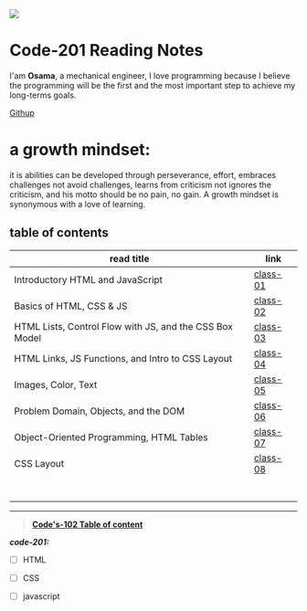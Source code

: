 ![](https://encrypted-tbn0.gstatic.com/images?q=tbn:ANd9GcSW-lMUYdEvfBWEKSmB60djU_4GPHtAa5X9Aw&usqp=CAU)

# Code-201 Reading Notes

I'am **Osama**, a mechanical engineer, I love programming because I believe the programming will be the first and the most important step to achieve my long-terms goals.

[Githup](https://github.com/Osama10kh)  

# a growth mindset:
it is abilities can be developed through perseverance, effort, embraces challenges not avoid challenges, learns from criticism not ignores the criticism, and his motto should be no pain, no gain. 
A growth mindset is synonymous with a love of learning.



## table of contents ##


|read title|link|
|-------|-----------------------------------------    | 
|Introductory HTML and JavaScript|[class-01](class-01)|
|Basics of HTML, CSS & JS        |[class-02](class-02)|
|HTML Lists, Control Flow with JS, and the CSS Box Model|[class-03](class-03)|
|HTML Links, JS Functions, and Intro to CSS Layout|[class-04](class-04)| 
|Images, Color, Text             |[class-05](class-05)|
|Problem Domain, Objects, and the DOM|[class-06](class-06)|
|Object-Oriented Programming, HTML Tables|[class-07](class-07)|
|CSS Layout               |  [class-08](class-08)  |
|                         |                        |
|                         |                        |
|                         |                        |
|                         |                        |
|                         |                        |
|                         |                        |
|                         |                        |
----------------------------------------------------

 >**[Code's-102 Table of content](Code-102/table-102)**

***code-201:***
- [ ] HTML
- [ ] CSS
- [ ] javascript




 



